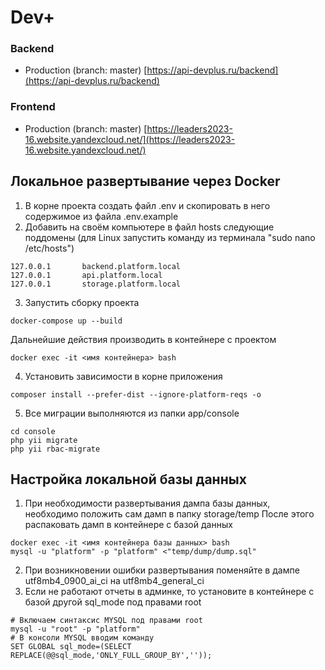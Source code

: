# Dev+

### Backend

- Production (branch: master) [https://api-devplus.ru/backend](https://api-devplus.ru/backend)

### Frontend
- Production (branch: master) [https://leaders2023-16.website.yandexcloud.net/](https://leaders2023-16.website.yandexcloud.net/)

## Локальное развертывание через Docker

1. В корне проекта создать файл .env и скопировать в него содержимое из файла .env.example
2. Добавить на своём компьютере в файл hosts следующие поддомены (для Linux запустить команду из терминала "sudo nano /etc/hosts")
```
127.0.0.1       backend.platform.local
127.0.0.1       api.platform.local
127.0.0.1       storage.platform.local
```
3. Запустить сборку проекта
```
docker-compose up --build
```
Дальнейшие действия производить в контейнере с проектом
```
docker exec -it <имя контейнера> bash
```
4. Установить зависимости в корне приложения
```
composer install --prefer-dist --ignore-platform-reqs -o
```
5. Все миграции выполняются из папки app/console
```
cd console
php yii migrate
php yii rbac-migrate
```

## Настройка локальной базы данных
1. При необходимости развертывания дампа базы данных, необходимо положить сам дамп в папку storage/temp
   После этого распаковать дамп в контейнере с базой данных
```
docker exec -it <имя контейнера базы данных> bash
mysql -u "platform" -p "platform" <"temp/dump/dump.sql"
```
2. При возникновении ошибки развертывания поменяйте в дампе utf8mb4_0900_ai_ci на utf8mb4_general_ci
3. Если не работают отчеты в админке, то установите в контейнере с базой другой sql_mode под правами root
```
# Включаем синтаксис MYSQL под правами root
mysql -u "root" -p "platform"
# В консоли MYSQL вводим команду
SET GLOBAL sql_mode=(SELECT REPLACE(@@sql_mode,'ONLY_FULL_GROUP_BY',''));
```

